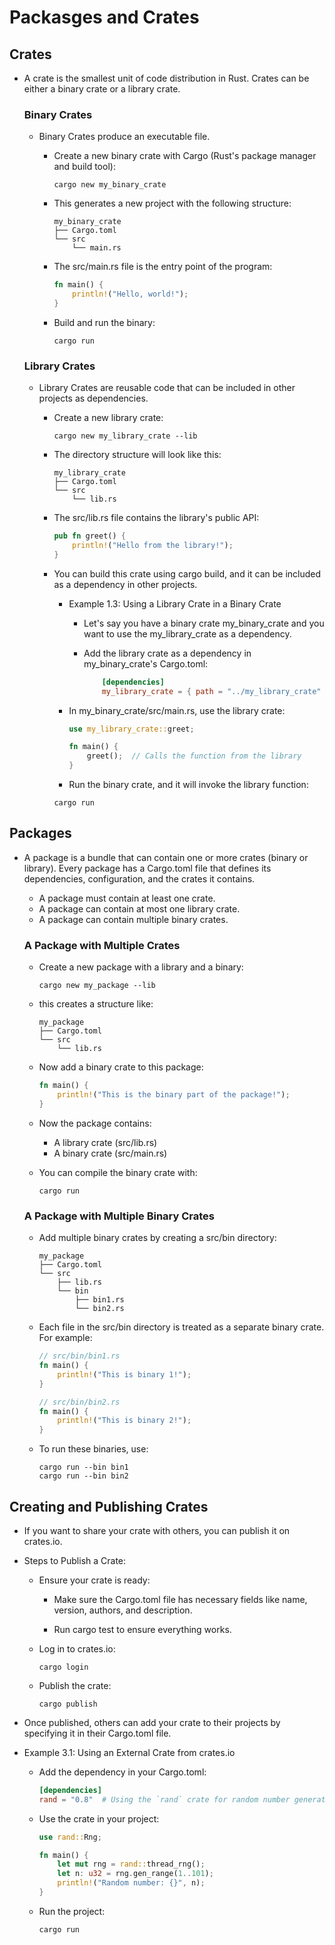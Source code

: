 # Packasges and Crates

## Crates
- A crate is the smallest unit of code distribution in Rust. Crates can be either a binary crate or a library crate.

	### Binary Crates
	- Binary Crates produce an executable file.

		- Create a new binary crate with Cargo (Rust's package manager and build tool):

			```
			cargo new my_binary_crate
			```
		- This generates a new project with the following structure:

			```
			my_binary_crate
			├── Cargo.toml
			└── src
				└── main.rs
			```
		- The src/main.rs file is the entry point of the program:

			```rust
			fn main() {
				println!("Hello, world!");
			}
			```
		
		- Build and run the binary:
			```
			cargo run
			```

	### Library Crates
	- Library Crates are reusable code that can be included in other projects as dependencies.

		- Create a new library crate:
			```
			cargo new my_library_crate --lib
			```
		- The directory structure will look like this:

			```
			my_library_crate
			├── Cargo.toml
			└── src
				└── lib.rs
			```
		
		- The src/lib.rs file contains the library's public API:
			```rust
			pub fn greet() {
				println!("Hello from the library!");
			}
			```
		
		- You can build this crate using cargo build, and it can be included as a dependency in other projects.

			- Example 1.3: Using a Library Crate in a Binary Crate
				- Let's say you have a binary crate my_binary_crate and you want to use the my_library_crate as a dependency.

				- Add the library crate as a dependency in my_binary_crate's Cargo.toml:

					```toml
						[dependencies]
						my_library_crate = { path = "../my_library_crate" }
					```
			- In my_binary_crate/src/main.rs, use the library crate:

				```rust
				use my_library_crate::greet;

				fn main() {
					greet();  // Calls the function from the library
				}
				```

			- Run the binary crate, and it will invoke the library function:

			```
			cargo run
			```

## Packages
- A package is a bundle that can contain one or more crates (binary or library). Every package has a Cargo.toml file that defines its dependencies, configuration, and the crates it contains.

	- A package must contain at least one crate.
	- A package can contain at most one library crate.
	- A package can contain multiple binary crates.

	### A Package with Multiple Crates
	- Create a new package with a library and a binary:
		```
		cargo new my_package --lib
		```
	
	- this creates a structure like:
		```
		my_package
		├── Cargo.toml
		└── src
			└── lib.rs
		```
	
	- Now add a binary crate to this package:
		```rust
		fn main() {
			println!("This is the binary part of the package!");
		}
		```
	
	- Now the package contains:

		- A library crate (src/lib.rs)
		- A binary crate (src/main.rs)
	
	- You can compile the binary crate with:
		```
		cargo run
		```
	
	### A Package with Multiple Binary Crates
	- Add multiple binary crates by creating a src/bin directory:
		```
		my_package
		├── Cargo.toml
		└── src
			├── lib.rs
			└── bin
				├── bin1.rs
				└── bin2.rs
		```
	
	- Each file in the src/bin directory is treated as a separate binary crate. For example:
		```rust
		// src/bin/bin1.rs
		fn main() {
			println!("This is binary 1!");
		}
		```
		```rust
		// src/bin/bin2.rs
		fn main() {
			println!("This is binary 2!");
		}
		```
	
	- To run these binaries, use:
		```
		cargo run --bin bin1
		cargo run --bin bin2
		```

## Creating and Publishing Crates
- If you want to share your crate with others, you can publish it on crates.io.

- Steps to Publish a Crate:
	
	- Ensure your crate is ready:

		- Make sure the Cargo.toml file has necessary fields like name, version, authors, and description.

		- Run cargo test to ensure everything works.
	
	- Log in to crates.io:
		```
		cargo login
		```
	
	- Publish the crate:
		```
		cargo publish
		```

- Once published, others can add your crate to their projects by specifying it in their Cargo.toml file.

- Example 3.1: Using an External Crate from crates.io

	- Add the dependency in your Cargo.toml:

		```toml
		[dependencies]
		rand = "0.8"  # Using the `rand` crate for random number generation
		```
	- Use the crate in your project:

		```rust
		use rand::Rng;

		fn main() {
			let mut rng = rand::thread_rng();
			let n: u32 = rng.gen_range(1..101);
			println!("Random number: {}", n);
		}
		```
	- Run the project:
		```
		cargo run
		```
